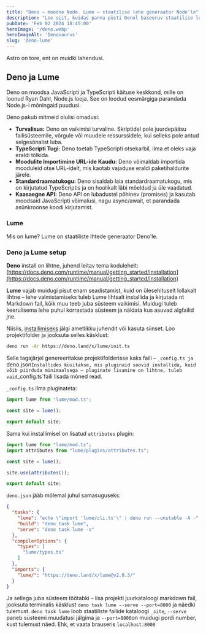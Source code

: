 ```yaml
---
title: "Deno – moodne Node. Lume – staatilise lehe generaator Node'le"
description: "Loe siit, kuidas panna püsti Denol baseeruv staatilise lehe generaato"
pubDate: 'Feb 02 2024 18:45:00'
heroImage: '/deno.webp'
heroImageAlt: 'Denosaurus'
slug: 'deno-lume'
---
```


Astro on tore, ent on muidki lahendusi.  
## Deno ja Lume
Deno on moodsa JavaScripti ja TypeScripti käituse keskkond, mille on loonud Ryan Dahl, Node.js looja. See on loodud eesmärgiga parandada Node.js-i mõningaid puudusi.  

Deno pakub mitmeid olulisi omadusi:
* **Turvalisus:** Deno on vaikimisi turvaline. Skriptidel pole juurdepääsu failisüsteemile, võrgule või muudele ressurssidele, kui selleks pole antud selgesõnalist luba.
* **TypeScripti Tugi:** Deno toetab TypeScripti otsekarbil, ilma et oleks vaja eraldi tõlkida.
* **Moodulite Importimine URL-ide Kaudu:** Deno võimaldab importida mooduleid otse URL-idelt, mis kaotab vajaduse eraldi paketihaldurite järele.
* **Standardraamatukogu:** Deno sisaldab laia standardraamatukogu, mis on kirjutatud TypeScriptis ja on hoolikalt läbi mõeldud ja üle vaadatud.
* **Kaasaegne API:** Deno API on lubadustel põhinev (promises) ja kasutab moodsaid JavaScripti võimalusi, nagu async/await, et parandada asünkroonse koodi kirjutamist.

### Lume
Mis on lume?
Lume on staatiliste lhtede generaator Deno'le.

### Deno ja Lume setup
**Deno** install on lihtne, juhend leitav tema kodulehelt: [https://docs.deno.com/runtime/manual/getting_started/installation](https://docs.deno.com/runtime/manual/getting_started/installation)

**Lume** vajab muidugi pisut enam seadistamist, kuid on ülesehituselt lollakalt lihtne – lehe valmistamiseks tuleb Lume lihtsalt installida ja kirjutada nt Markdown fail, kõik muu teeb juba süsteem vaikimisi. Muidugi tuleb keerulisema lehe puhul korrastada süsteem ja näidata kus asuvad algfailid jne.

Niisiis, [installimiseks](https://lume.land/docs/overview/installation/) jälgi ametlikku juhendit või kasuta siinset. Loo projektifolder ja jooksuta selles käsklust:
```bash
deno run -Ar https://deno.land/x/lume/init.ts
```
Selle tagajärjel genereeritakse projektifolderisse kaks faili – `_config.ts ja `deno.json`
Installides küsitakse, mis pluginaid soovid installida, kuid võib piirduda minimaalsega – pluginate lisamine on lihtne, tuleb vaid `_config.ts`faili lisada mõned read.

`_config.ts` ilma pluginateta:
```typescript
import lume from "lume/mod.ts";

const site = lume();

export default site;
```
Sama kui installimisel on lisatud `attributes` plugin:
```typescript
import lume from "lume/mod.ts";
import attributes from "lume/plugins/attributes.ts";

const site = lume();

site.use(attributes());

export default site;
```
`deno.json` jääb mõlemal juhul samasuguseks:
```json
{
  "tasks": {
    "lume": "echo \"import 'lume/cli.ts'\" | deno run --unstable -A -",
    "build": "deno task lume",
    "serve": "deno task lume -s"
  },
  "compilerOptions": {
    "types": [
      "lume/types.ts"
    ]
  },
  "imports": {
    "lume/": "https://deno.land/x/lume@v2.0.3/"
  }
}
```
Ja sellega juba süsteem töötabki – lisa projekti juurkataloogi markdown fail, jooksuta terminalis käsklust `deno task lume --serve --port=8000` ja näedki tulemust. `deno task lume` loob staatiliste failide kataloogi `_site`, `--serve` paneb süsteemi muudatusi jälgima ja `--port=8000`on muidugi pordi number, kust tulemust näed. Ehk, et vaata brauseris `localhost:8000`




